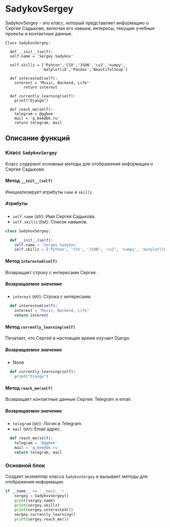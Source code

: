 # SadykovSergey

SadykovSergey - это класс, который представляет информацию о Сергее Садыкове, включая его навыки, интересы, текущие учебные проекты и контактные данные.

    
    Class SadykovSergey:
    
      def __init__(self):
      self.name = 'Sergey Sadykov'
      
      self.skillz = ['Pyhton','CSV','JSON','cv2','numpy',
                    'matplotlib','Pandas','BeautifulSoup']
      
      def interested(self):
        interest = "Music, Backend, Life"
            return interest
  
      def currently_learning(self):
        print("Django")

      def reach_me(self):
        telegram = @ggbee
        mail = 'g.bee@bk.ru'
        return telegram, mail




## Описание функций

### Класс `SadykovSergey`
Класс содержит основные методы для отображения информации о Сергее Садыкове.

#### Метод `__init__(self)`
Инициализирует атрибуты `name` и `skillz`.

##### Атрибуты
- `self.name` (str): Имя Сергея Садыкова.
- `self.skillz` (list): Список навыков.

```python
class SadykovSergey:

  def __init__(self):
    self.name = 'Sergey Sadykov'
    self.skillz = ['Python', 'CSV', 'JSON', 'cv2', 'numpy', 'matplotlib', 'Pandas', 'BeautifulSoup']
```

#### Метод `interested(self)`
Возвращает строку с интересами Сергея.

##### Возвращаемое значение
- `interest` (str): Строка с интересами.

```python
  def interested(self):
    interest = "Music, Backend, Life"
    return interest
```

#### Метод `currently_learning(self)`
Печатает, что Сергей в настоящее время изучает Django.

##### Возвращаемое значение
- None

```python
  def currently_learning(self):
    print("Django")
```

#### Метод `reach_me(self)`
Возвращает контактные данные Сергея: Telegram и email.

##### Возвращаемое значение
- `telegram` (str): Логин в Telegram.
- `mail` (str): Email адрес.

```python
  def reach_me(self):
    telegram = '@ggbee'
    mail = 'g.bee@bk.ru'
    return telegram, mail
```

### Основной блок
Создает экземпляр класса `SadykovSergey` и вызывает методы для отображения информации.

```python
if __name__ == '__main__':
    sergey = SadykovSergey()
    print(sergey.name)
    print(sergey.skillz)
    print(sergey.interested())
    sergey.currently_learning()
    print(sergey.reach_me())
```

<!---
SergeySadykovN/SergeySadykovN is a ✨ special ✨ repository because its `README.md` (this file) appears on your GitHub profile.
You can click the Preview link to take a look at your changes.
--->







